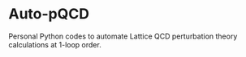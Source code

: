# Auto-pQCD
Personal Python codes to automate Lattice QCD perturbation theory calculations at 1-loop order.
